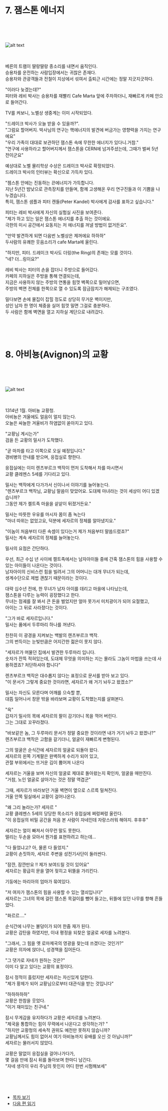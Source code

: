 # 7. 잼스톤 에너지 <br>
<br><br><br>

![alt text](images/ch-01-03-Bern.png)
<br><br><br>

베른의 트램이 딸랑딸랑 종소리를 내면서 움직인다. <br>
승용차를 운전하는 사람입장에서는 귀찮은 존재다.  <br>
승용차와 관광객들과 전철이 지상에서 섞여서 출퇴근 시간에는 정말 지긋지긋하다.  <br>

"이러다 늦겠는데?" <br>
피터와 레비 박사는 승용차를 재빨리 Cafe Marta 앞에 주차하더니, 재빠르게 카페 안으로 들어간다. <br>

TV를 켜보니, 노벨상 생중계는 이미 시작되었다.  <br>

"드레이크 박사가 오늘 받을 수 있을까?".<br>
"그럼요 할어버지. 박사님의 연구는 핵에너지의 발견에 버금가는 영향력을 가지는 연구에요" <br>
"우리 가족이 대대로 보관하던 잼스톤 속에 무한한 에너지가 있다니.거참." <br>
"연구에 사용하라고 할어버지께서 잼스톤을 CERN에 넘겨주셨는데, 그때가 벌써 5년 전이군요" <br>

예상대로 노벨 물리학상 수상은 드레이크 박사로 확정되었다. <br>
드레이크 박사의 인터뷰는 확신으로 가득차 있다.  <br>

"젬스톤 안에는 진동하는 끈에너지가 가득합니다. <br>
지난 5년간 밤낮으로 관측장치를 만들며, 함께 고생해온 우리 연구진들과 이 기쁨을 나누겠습니다. <br>
특히, 잼스톤 샘플과  피터 캔들(Peter Kandel) 박사에게 감사를 표하고 싶습니다." <br>

피터는 레비 박사에게 자신의 실험실 사진을 보여준다.  <br>
"제가 하고 있는 일은 잼스톤 에너지를 추출 하는 것이에요. <br>
극한의 미시 공간에서 요동치는 저 에너지를 꺼낼 방법이 없거든요".<br>

"만약 발견하게 되면 다음번 노벨상은 제꺼에요 하하하"  <br>
두사람의 유쾌한 웃음소리가 cafe Marta에 울린다.  <br>

"하지만, 피터. 드레이크 박사도 더링(the Ring)의 존재는 모를 것이다. <br>
"네? 더...링이요?" <br>

레비 박사는 피터의 손을 잡더니 주방으로 들어갔다. <br>
카페의 지하실은 주방을 통해 연결되는데, <br>
지금은 사용하지 않는 주방의 연통을 힘껏 벽쪽으로 밀어넣으면, <br>
주방의 벽면 전체를 한쪽으로 열 수 있도록 잠금잠치가 해제되는 구조였다. <br>

밀다보면 손에 물집이 잡힐 정도로 상당히 무거운 벽이지만,<br> 
성인 남자 한 명이 체중을 실어 힘껏 밀면 그걸로 충분하다. <br>
두 사람은 함께 벽면을 열고 지하실 계단으로 내려갔다. <br>

<br><br><br>

# 8. 아비뇽(Avignon)의 교황 <br>
<br><br><br>

![alt text](images/ch-01-03-Agvignon.webp)
<br><br><br>

1314년 1월. 아비뇽 교황청.<br>
아비뇽은 겨울에도 얼음이 얼지 않는다. <br>
오늘은 싸늘한 겨울비가 하염없이 쏟아지고 있다. <br>

"교황님 계시는가"<br>
검을 든 교황의 밀사가 도착했다.<br>

"곧 마차를 타고 이쪽으로 오실 예정입니다."<br>
경비병의 안내를 받으며, 응접실로 향한다.<br>

응접실에는 이미 렌츠부르크 백작이 먼저 도착해서 차를 마시면서<br>
교황 클레멘스 5세를 기다리고 있다.<br>

밀사는 백작에게 다가가서 신이나서 이야기를 늘어놓는다. <br>
"렌츠부르크 백작님, 교황님 말씀이 맞았어요. 도대체 마녀라는 것이 세상이 어디 있겠습니까? <br>
그동안 제가 켈트족 마을을 샅샅이 뒤졌거든요."<br>

밀사는 따뜻한 우유를 마시자 몸이 좀 녹는다<br>
"마녀 따위는 없었고요, 덕분에 세자르의 정체를 알아냈지요." <br>

"이놈이 처음부터 다른 속셈이 있다는거 제가 처음부터 말씀드렸죠?"<br>
밀사는 계속 세자르의 정체를 늘어놓는다.<br>

밀사의 요점은 간단하다.<br>

우선, 최근 수십 년 사이에 캘트족에서는 남자아이들 중에 간혹 잼스톤의 힘을 사용할 수 있는 아이들이 나온다는 것이다. <br>
남자아이의 신비스런 힘을 빌려서 그의 어머니는 대개 무녀가 되는데, <br>
생계수단으로 제법 괜찮기 때문이라는 것이다.<br>

대략 십수년 전에, 한 무녀가 남자 아이를 데리고 마을에 나타났는데, <br>
잼스톤을 다루는 능력이 굉장했다고 한다. <br>
무녀는 점궤를 잘 봐서 큰 돈을 벌었지만 얼마 못가서 미치광이가 되어 요절했고, <br>
아이는 그 뒤로 사라졌다는 것이다.<br>

"그가 바로 세자르입니다." <br>
밀사는 품에서 두루마리 하나를 꺼낸다. <br>

찬찬히 이 광경을 지켜보는 백발의 렌츠부르크 백작.<br>
그의 번득이는 눈빛만큼은 어지간한 젊은이 못지 않다.<br>

"세자르가 머물던 집에서 발견한 두루마리 입니다. <br>
숫자가 잔뜩 적혀있는데, 도대체 무엇을 의미하는 지는 몰라도 그놈이 마법을 쓰는데 사용하겠죠? 처단하셔야 합니다"  <br>

렌츠부르크 백작은 대수롭지 않다는 표정으로 문서를 받아 보고 있다. <br>
"이 문서가 그렇게 중요한 것이라면, 세자르가 왜 거기 놔두고 왔겠소?" <br>

밀사는 자신도 모른다며 어깨를 으슥할 뿐, <br>
대뜸 일어나서 창문 밖을 바라보며 교황이 도착했는지를 살펴본다. <br>

"윽" <br>
갑자기 밀사의 목에 세자르의 팔이 감기더니 목을 꺽어 버린다.  <br>
그는 그대로 꼬꾸라졌다. <br>

"바보같은 놈, 그 두루마리 문서가 정말 중요한 것이라면 내가 거기 놔두고 왔겠나?" <br>
렌츠부르크 백작은 고함을 갈기더니, 얼굴이 재빠르게 변형된다. <br>

그의 얼굴은 순식간에 세자르의 얼굴로 되돌아 왔다. <br>
세자르의 왼쪽 기계팔은 완벽하게 수리가 되어 있고, <br>
관절 부위에서는 뜨거운 김이 뿜어져 나온다<br>

세자르는 거울을 보며 자신의 얼굴로 제대로 돌아왔는지 확인차, 얼굴을 매만진다. <br>
"거참, 노인 얼굴로 살아가는 것은 정말 역겹군" <br>

그때, 세자르가 바라보던 거울 벽면이 옆으로 스르륵 밀쳐진다. <br>
거울 안쪽 밀실에서 교황이 걸어나온다. <br>

"왜 그리 놀라는가? 세자르 " <br>
교황 클레멘스 5세의 당당한 목소리가 응접실에 쩌렁쩌렁 울린다. <br>
"이 응접실의 비밀 공간을 처음 본 사람이 자네인데 자랑스러워 해야지. 후후후" <br>

세자르는 얼이 빠져서 아무런 말도 못한다. <br>
떨리는 두손을 모아서 뭔가를 표현하려고 하는데... <br>

"다 들었냐고? 아, 물론 다 들었지." <br>
교황이 손짓하자, 세자르 주변을 성전기사단이 둘러싼다. <br>

"잠깐, 잠깐만요 !! 제가 보여드릴 것이 있어요" <br>
세자르는 황급히 문을 열어 젖히고 뒤뜰을 가리킨다. <br>

기둥에는 마리아의 엄마가 묶여있다. <br>

"저 여자가 잼스톤의 힘을 사용할 수 있는 열쇠입니다" <br>
세자르는 그녀의 목에 걸린 잼스톤 목걸이를 뺐어 들고는, 뒤뜰에 있던 나무를 향해 흔들었다. <br>

"화르르...." <br>

순식간에 나무는 불덩이가 되어 한줌 재가 된다. <br>
교황은 감탄을 하였지만, 이내 평정을 되찾은 얼굴로 세자를 노려본다. <br>

"그래서, 그 힘을 옛 로마제국의 영광을 찾는데 쓰겠다는 것인가?" <br>
교황은 의자에 앉더니, 성경책을 집어든다. <br>

"그 댓가로 자네가 원하는 것은?" <br>
이미 다 알고 있다는 교황의 표정이다. <br>

잠시 정적이 흘렀지만 세자르는 자신있게 답한다. <br>
"제가 황제가 되어 교황님으로부터 대관식을 받는 것입니다" <br>

"하하하하하" <br>
교황은 한참을 웃었다. <br>
"이거 재미있는 친구네." <br>

잠시 무게감을 유지하다가 교황은 세자르를 노려본다. <br>
"제국을 통합하는 힘이 무력에서 나온다고 생각하는가? " <br>
"하지만 교황청의 세속적 권위도 예전만 못하지 않습니까? <br>
교황님께서도 힘이 없어서 여기 아비뇽까지 유배를 오신 것 아닙니까?" <br>
세자르는 물러서지 않았다. <br>

교황은 말없이 응접실을 걸어나가다가, <br> 
몇 걸음 만에 잠시 뒤를 돌아보며 한마디 남긴다. <br>
"자네 생각이 우리 주님의 뜻인지 어디 한번 시험해보세" <br>


<br><br><br>

* [목차 보기](content_kr.md) <br>
* [다음 편 읽기](1-03_(KR)Avignon_2.md)